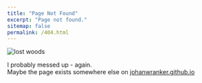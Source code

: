 ```yaml
---
title: "Page Not Found"
excerpt: "Page not found."
sitemap: false
permalink: /404.html
---
```

![lost woods](../assets/images/track_in_wood.jpg)

I probably messed up - again.  
Maybe the page exists somewhere else on [johanwranker.github.io](http://johanwranker.github.io)
